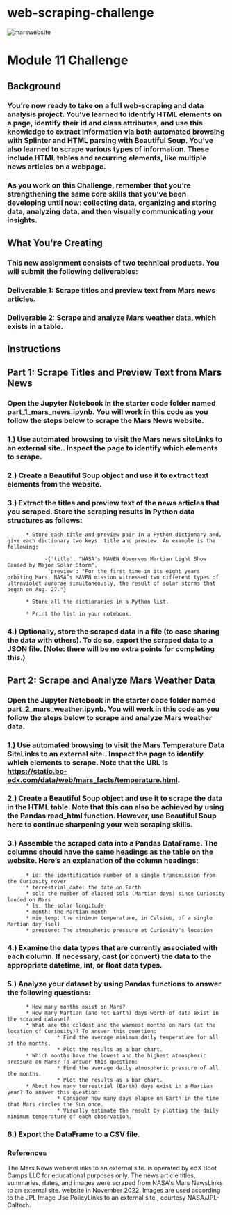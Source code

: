 # web-scraping-challenge
![marswebsite](https://github.com/user-attachments/assets/3f739a79-2b32-49c6-a9da-5da9589f80b5)
# Module 11 Challenge

## Background
### You’re now ready to take on a full web-scraping and data analysis project. You’ve learned to identify HTML elements on a page, identify their id and class attributes, and use this knowledge to extract information via both automated browsing with Splinter and HTML parsing with Beautiful Soup. You’ve also learned to scrape various types of information. These include HTML tables and recurring elements, like multiple news articles on a webpage.

### As you work on this Challenge, remember that you’re strengthening the same core skills that you’ve been developing until now: collecting data, organizing and storing data, analyzing data, and then visually communicating your insights.

## What You're Creating
### This new assignment consists of two technical products. You will submit the following deliverables:

### Deliverable 1: Scrape titles and preview text from Mars news articles.

### Deliverable 2: Scrape and analyze Mars weather data, which exists in a table.

## Instructions
## Part 1: Scrape Titles and Preview Text from Mars News
### Open the Jupyter Notebook in the starter code folder named part_1_mars_news.ipynb. You will work in this code as you follow the steps below to scrape the Mars News website.

### 1.) Use automated browsing to visit the Mars news siteLinks to an external site.. Inspect the page to identify which elements to scrape.

### 2.) Create a Beautiful Soup object and use it to extract text elements from the website.

### 3.) Extract the titles and preview text of the news articles that you scraped. Store the scraping results in Python data structures as follows:

          * Store each title-and-preview pair in a Python dictionary and, give each dictionary two keys: title and preview. An example is the following:

                -{'title': "NASA's MAVEN Observes Martian Light Show Caused by Major Solar Storm",
                 'preview': "For the first time in its eight years orbiting Mars, NASA’s MAVEN mission witnessed two different types of ultraviolet aurorae simultaneously, the result of solar storms that began on Aug. 27."}
                 
          * Store all the dictionaries in a Python list.

          * Print the list in your notebook.

### 4.) Optionally, store the scraped data in a file (to ease sharing the data with others). To do so, export the scraped data to a JSON file. (Note: there will be no extra points for completing this.)

## Part 2: Scrape and Analyze Mars Weather Data
### Open the Jupyter Notebook in the starter code folder named part_2_mars_weather.ipynb. You will work in this code as you follow the steps below to scrape and analyze Mars weather data.

### 1.) Use automated browsing to visit the Mars Temperature Data SiteLinks to an external site.. Inspect the page to identify which elements to scrape. Note that the URL is https://static.bc-edx.com/data/web/mars_facts/temperature.html.

### 2.) Create a Beautiful Soup object and use it to scrape the data in the HTML table. Note that this can also be achieved by using the Pandas read_html function. However, use Beautiful Soup here to continue sharpening your web scraping skills.

### 3.) Assemble the scraped data into a Pandas DataFrame. The columns should have the same headings as the table on the website. Here’s an explanation of the column headings:

          * id: the identification number of a single transmission from the Curiosity rover
          * terrestrial_date: the date on Earth
          * sol: the number of elapsed sols (Martian days) since Curiosity landed on Mars
          * ls: the solar longitude
          * month: the Martian month
          * min_temp: the minimum temperature, in Celsius, of a single Martian day (sol)
          * pressure: The atmospheric pressure at Curiosity's location

### 4.) Examine the data types that are currently associated with each column. If necessary, cast (or convert) the data to the appropriate datetime, int, or float data types.

### 5.) Analyze your dataset by using Pandas functions to answer the following questions:

          * How many months exist on Mars?
          * How many Martian (and not Earth) days worth of data exist in the scraped dataset?
          * What are the coldest and the warmest months on Mars (at the location of Curiosity)? To answer this question:
                    * Find the average minimum daily temperature for all of the months.
                    * Plot the results as a bar chart.
          * Which months have the lowest and the highest atmospheric pressure on Mars? To answer this question:
                    * Find the average daily atmospheric pressure of all the months.
                    * Plot the results as a bar chart.
          * About how many terrestrial (Earth) days exist in a Martian year? To answer this question:
                    * Consider how many days elapse on Earth in the time that Mars circles the Sun once.
                    * Visually estimate the result by plotting the daily minimum temperature of each observation.
### 6.) Export the DataFrame to a CSV file.


### References
The Mars News websiteLinks to an external site. is operated by edX Boot Camps LLC for educational purposes only. The news article titles, summaries, dates, and images were scraped from NASA's Mars NewsLinks to an external site. website in November 2022. Images are used according to the JPL Image Use PolicyLinks to an external site., courtesy NASA/JPL-Caltech.



